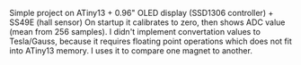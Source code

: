Simple project on ATiny13 + 0.96" OLED display (SSD1306 controller) + SS49E (hall sensor)
On startup it calibrates to zero, then shows ADC value (mean from 256 samples).
I didn't implement convertation values to Tesla/Gauss, because it requires floating point
operations which does not fit into ATiny13 memory.
I uses it to compare one magnet to another.